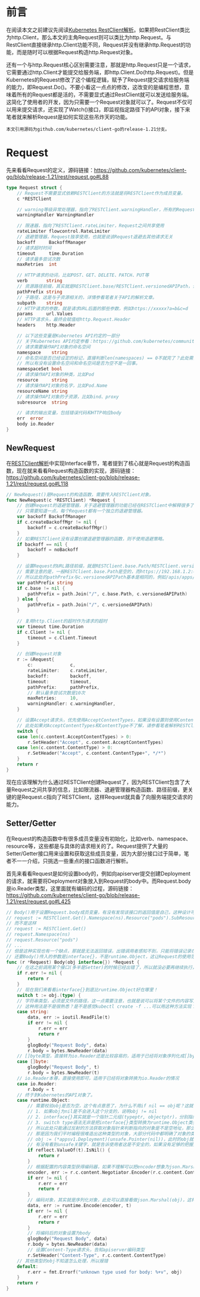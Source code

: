 <!--
 * @Author: jinde.zgm
 * @Date: 2021-04-10 12:04:18
 * @Description: client-go的RestRequest源码解析
-->

# 前言

在阅读本文之前建议先阅读[Kubernetes RestClient解析](./Client.md)。如果把RestClient类比为http.Client，那么本文的主角Request则可以类比为http.Request。与RestClient直接继承http.Client功能不同，Request并没有继承http.Request的功能，而是随时可以根据Request构造http.Request对象。

还有一个与http.Request核心区别需要注意，那就是http.Request只是一个请求，它需要通过http.Client才能提交给服务端，即http.Client.Do(http.Request)。但是Kubernetes的Request修改了这个编程逻辑，赋予了Request提交请求给服务端的能力，即Request.Do()。不要小看这一点点的修改，这改变的是编程思想，意味着所有的Request都是活的，不需要显式通过RestClient就可以发送给服务端。这简化了使用者的开发，因为只需要一个Request对象就可以了。Request不仅可以用来提交请求，还实现了Watch()接口，即监视指定路径下的API对象，接下来笔者就来解析Request是如何实现这些吊炸天的功能。

`本文引用源码为github.com/kubernetes/client-go的release-1.21分支。`

# Request

先来看看Request的定义，源码链接：<https://github.com/kubernetes/client-go/blob/release-1.21/rest/request.go#L88>

```go
type Request struct {
    // Request不需要显式依赖RESTClient的方法就是将RESTClient作为成员变量。
    c *RESTClient

    // warning等级异常处理器，指向了RESTClient.warningHandler，所有的Request共享使用
    warningHandler WarningHandler

    // 限速器，指向了RESTClient.rateLimiter，Request之间共享使用
    rateLimiter flowcontrol.RateLimiter
    // 退避管理器，Request独享使用，也就是说该Request退避去其他请求无关
    backoff     BackoffManager
    // 请求超时时间
    timeout     time.Duration
    // 请求最多尝试次数
    maxRetries  int

    // HTTP请求的动词，比如POST、GET、DELETE、PATCH、PUT等
    verb       string
    // 资源路径前缀，其实就是RESTClient.base/RESTClient.versionedAPIPath，详情参看Request构造函数
    pathPrefix string
    // 子路径，这是与子资源相关的，详情参看笔者关于API的解析文章。
    subpath    string
    // HTTP请求的参数，就是请求URL后面的那些参数，例如https://xxxxx?a=b&c=d
    params     url.Values
    // HTTP请求头，最终会赋值给http.Request.Header
    headers    http.Header

    // 以下这些变量是Kubernetes API约定的一部分
    // 关于Kubernetes API约定参看：https://github.com/kubernetes/community/blob/master/contributors/devel/sig-architecture/api-conventions.md
    // 请求需要操作API对象的命名空间
    namespace    string
    // 命名空间是否已经设定的标记，直接判断len(namespaces) == 0不就完了？此处需要知道的是，空命名空间是Kubernetes保留使用的。
    // 所以有没有设置命名空间和命名空间是否为空不是一回事。
    namespaceSet bool
    // 请求操作API对象的种类，比如Pod
    resource     string
    // 请求操作API对象的名字，比如Pod.Name
    resourceName string
    // 请求操作API对象的子资源，比如bind、proxy
    subresource  string

    // 请求的输出变量，包括错误代码和HTTP响应body
    err  error
    body io.Reader
}
```

## NewRequest

在[RESTClient解析](./Client.md)中实现Interface章节，笔者提到了核心就是Request的构造函数，现在就来看看Request构造函数的实现，源码链接：<https://github.com/kubernetes/client-go/blob/release-1.21/rest/request.go#L118>

```go
// NewRequest()是Request的构造函数，需要传入RESTClient对象。
func NewRequest(c *RESTClient) *Request {
    // 创建Request的退避管理器，关于退避管理器的功能已经在RESTClient中解释很多了，此处不再赘述了。
    // 只需要知道一点，每个Request都有一个独立的退避管理器。
    var backoff BackoffManager
    if c.createBackoffMgr != nil {
        backoff = c.createBackoffMgr()
    }
    // 如果RESTClient没有设置创建退避管理器的函数，则不使用退避策略。
    if backoff == nil {
        backoff = noBackoff
    }

    // 设置Request的URL路径前缀，就是RESTClient.base.Path/RESTClient.versionedAPIPath
    // 需要注意的是，一般RESTClient.base.Path是空的，而https://192.168.1.2:6443分散在RESTClient.base.Scheme和RESTClient.base.Host中。
    // 所以此处的pathPrefix与c.versionedAPIPath基本是相同的，例如/apis/apps/v1
    var pathPrefix string
    if c.base != nil {
        pathPrefix = path.Join("/", c.base.Path, c.versionedAPIPath)
    } else {
        pathPrefix = path.Join("/", c.versionedAPIPath)
    }

    // 复用http.Client的超时作为请求的超时
    var timeout time.Duration
    if c.Client != nil {
        timeout = c.Client.Timeout
    }

    // 创建Request对象
    r := &Request{
        c:              c,
        rateLimiter:    c.rateLimiter,
        backoff:        backoff,
        timeout:        timeout,
        pathPrefix:     pathPrefix,
        // 默认最多尝试次数是10次
        maxRetries:     10,
        warningHandler: c.warningHandler,
    }

    // 设置Accept请求头，优先使用AcceptContentTypes，如果没有设置则使用ContentType
    // 此处如果对AcceptContentTypes和ContentType不了解，请参看笔者解析RESTClient的文章。
    switch {
    case len(c.content.AcceptContentTypes) > 0:
        r.SetHeader("Accept", c.content.AcceptContentTypes)
    case len(c.content.ContentType) > 0:
        r.SetHeader("Accept", c.content.ContentType+", */*")
    }
    return r
}
```

现在应该理解为什么通过RESTClient创建Request了，因为RESTClient包含了大量Request之间共享的信息，比如限流器、退避管理器构造函数、路径前缀，更关键的是Request.c指向了RESTClient，这样Request就具备了向服务端提交请求的能力。

## Setter/Getter

在Request的构造函数中有很多成员变量没有初始化，比如verb、namespace、resource等，这些都是与具体的请求相关的了。Request提供了大量的Setter/Getter接口用来设置和获取这些成员变量，因为大部分接口过于简单，笔者不一一介绍，只挑选一些重点的接口函数进行解析。

首先来看看Request是如何设置body的，例如向apiserver提交创建Deployment的请求，就需要将Deployment对象放入到Request的body中。而Request.body是io.Reader类型，这里面就有编码的过程，源码链接：<https://github.com/kubernetes/client-go/blob/release-1.21/rest/request.go#L425>

```go
// Body()用于设置Request.body成员变量，有没有发现该接口的返回值是自己，这种设计可以优雅的实现连续Setter接口的调用，例如：
// request := RESTClient.Get().Namespace(ns).Resource("pods").SubResource("proxy").Name(net.JoinSchemeNamePort(scheme, name, port)).Suffix(path)
// 而不是这样
// request := RESTClient.Get()
// request.Namespace(ns)
// request.Resource("pods")
// ...
// 但是这种实现也有一个缺点，那就是无法返回错误，出错调用者感知不到，只能将错误记录在Request中，这就是Request.err存在的原因。
// 还要Body()传入的参数是interface{}，不是runtime.Object，这让Request的使用范围非常广。
func (r *Request) Body(obj interface{}) *Request {
    // 在这之前调用某个接口(多半是Setter)的时候已经出错了，所以就没必要再继续执行，直接返回即可。
    if r.err != nil {
        return r
    }
    // 现在我们来看看interface{}到底比runtime.Object好在哪里！
    switch t := obj.(type) {
    // 字符串类型，必须是文件的路径，这一点需要注意，也就是说可以将某个文件的内容写入Request.body()。
    // 这种用法是不是很熟悉？是不是感觉kubectl create -f ...可以用这种方法实现？
    case string:
        data, err := ioutil.ReadFile(t)
        if err != nil {
            r.err = err
            return r
        }
        glogBody("Request Body", data)
        r.body = bytes.NewReader(data)
    // []byte类型，直接转为io.Reader还是比较容易的，适用于已经将对象序列化成[]byte的情况
    case []byte:
        glogBody("Request Body", t)
        r.body = bytes.NewReader(t)
    // io.Reader本尊，直接使用即可，适用于已经将对象转换为io.Reader的情况
    case io.Reader:
        r.body = t
    // 终于到Kubernetes的API对象了。
    case runtime.Object:
        // 需要校验obj是否为空，这个有点意思了，为什么不用if nil == obj呢？这就考验读者的语言基本功了。
        // 1. 如果obj为nil是不会进入这个分支的，说明obj != nil
        // 2. interface{}其实就是一个指针二元组(typeptr, objectptr)，分别指向对象的类型和对象本身，所以obj不为空是正常的
        // 3. switch type语法无非是把interface{}类型转换为runtime.Object类型，t依然还是一个(typeptr, objectptr)的二元组，所以t也不是nil
        // 所以此处只能通过反射的方法获取对象指针来判断指向的对象是不是空地址，那么问题来了，为什么我们平时编程的时候不这么判断？
        // 那是因为我们平时编程很难造出这种类型的对象，大部分代码中都明确了对象的类型和指针，除非你这样写：
        // obj := (*appsv1.Deployment)(unsafe.Pointer(nil))，此时的obj就是一个*appsv1.Deployment类型但是实际指向了一个nil对象。
        // 有没有看到unsafe关键字，就是告诉使用者这是不安全的，如果没有足够的把握建议不要使用，但是在Kubernetes里面还是有人这么用的。
        if reflect.ValueOf(t).IsNil() {
            return r
        }
        // 根据配置的内容类型获得编码器，如果不理解可以把encoder想象为json.Marshal()函数。
        encoder, err := r.c.content.Negotiator.Encoder(r.c.content.ContentType, nil)
        if err != nil {
            r.err = err
            return r
        }
        // 编码对象，其实就是序列化对象，此处可以直接看做json.Marshal(obj)，这样好理解一点
        data, err := runtime.Encode(encoder, t)
        if err != nil {
            r.err = err
            return r
        }
        // 将编码后的对象设置为body
        glogBody("Request Body", data)
        r.body = bytes.NewReader(data)
        // 设置Content-Type请求头，告知apiserver编码类型
        r.SetHeader("Content-Type", r.c.content.ContentType)
    // 其他类型的obj不知道怎么处理，所以报错
    default: 
        r.err = fmt.Errorf("unknown type used for body: %+v", obj)
    }
    return r
}
```
